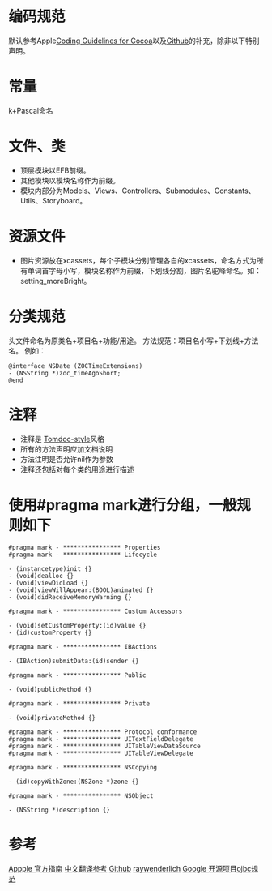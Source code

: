 # 编码规范
默认参考Apple[Coding Guidelines for Cocoa](https://developer.apple.com/library/content/documentation/Cocoa/Conceptual/CodingGuidelines/CodingGuidelines.html)以及[Github](https://github.com/github/objective-c-style-guide)的补充，除非以下特别声明。

# 常量
k+Pascal命名

# 文件、类
* 顶层模块以EFB前缀。
* 其他模块以模块名称作为前缀。
* 模块内部分为Models、Views、Controllers、Submodules、Constants、Utils、Storyboard。

# 资源文件
* 图片资源放在xcassets，每个子模块分别管理各自的xcassets，命名方式为所有单词首字母小写，模块名称作为前缀，下划线分割，图片名驼峰命名。如： setting_moreBright。

# 分类规范
头文件命名为原类名+项目名+功能/用途。
方法规范：项目名小写+下划线+方法名。
例如：
```
@interface NSDate (ZOCTimeExtensions)
- (NSString *)zoc_timeAgoShort;
@end
```
# 注释
* 注释是 [Tomdoc-style](http://tomdoc.org/)风格
* 所有的方法声明应加文档说明
* 方法注明是否允许nil作为参数
* 注释还包括对每个类的用途进行描述
# 使用#pragma mark进行分组，一般规则如下
```
#pragma mark - **************** Properties
#pragma mark - **************** Lifecycle

- (instancetype)init {}
- (void)dealloc {}
- (void)viewDidLoad {}
- (void)viewWillAppear:(BOOL)animated {}
- (void)didReceiveMemoryWarning {}

#pragma mark - **************** Custom Accessors

- (void)setCustomProperty:(id)value {}
- (id)customProperty {}

#pragma mark - **************** IBActions

- (IBAction)submitData:(id)sender {}

#pragma mark - **************** Public

- (void)publicMethod {}

#pragma mark - **************** Private

- (void)privateMethod {}

#pragma mark - **************** Protocol conformance
#pragma mark - **************** UITextFieldDelegate
#pragma mark - **************** UITableViewDataSource
#pragma mark - **************** UITableViewDelegate

#pragma mark - **************** NSCopying

- (id)copyWithZone:(NSZone *)zone {}

#pragma mark - **************** NSObject

- (NSString *)description {}
```
# 参考
[Appple 官方指南](https://developer.apple.com/library/content/documentation/Cocoa/Conceptual/CodingGuidelines/CodingGuidelines.html)
[中文翻译参考](http://blog.csdn.net/houseq/article/details/27369043)
[Github](https://github.com/github/objective-c-style-guide)
[raywenderlich](https://github.com/raywenderlich/objective-c-style-guide)
[Google 开源项目ojbc规范](https://github.com/zh-google-styleguide/zh-google-styleguide/blob/master/google-objc-styleguide/naming.rst)

